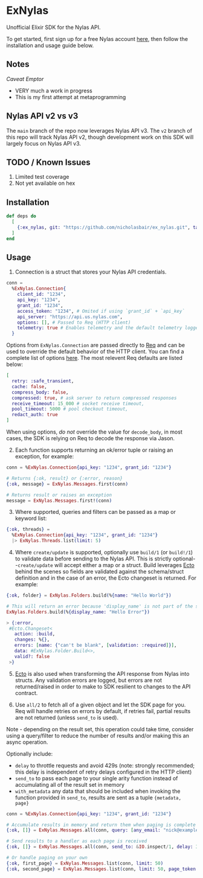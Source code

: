 # ExNylas

Unofficial Elixir SDK for the Nylas API.

To get started, first sign up for a free Nylas account [here](https://nylas.com), then follow the installation and usage guide below.

## Notes

*Caveat Emptor*
- VERY much a work in progress
- This is my first attempt at metaprogramming

## Nylas API v2 vs v3
The `main` branch of the repo now leverages Nylas API v3.  The `v2` branch of this repo will track Nylas API v2, though development work on this SDK will largely focus on Nylas API v3.

## TODO / Known Issues
1. Limited test coverage
2. Not yet available on hex

## Installation
```elixir
def deps do
  [
    {:ex_nylas, git: "https://github.com/nicholasbair/ex_nylas.git", tag: "v0.4.1"}
  ]
end
```

## Usage
1. Connection is a struct that stores your Nylas API credentials.
```elixir
conn = 
  %ExNylas.Connection{
    client_id: "1234",
    api_key: "1234",
    grant_id: "1234",
    access_token: "1234", # Omited if using `grant_id` + `api_key`
    api_server: "https://api.us.nylas.com",
    options: [], # Passed to Req (HTTP client)
    telemetry: true # Enables telemetry and the default telemetry logger (defaults to `false`)
  }
```

Options from `ExNylas.Connection` are passed directly to [Req](https://hexdocs.pm/req/Req.html) and can be used to override the default behavior of the HTTP client.  You can find a complete list of options [here](https://hexdocs.pm/req/Req.html#new/1).  The most relevent Req defaults are listed below:
```elixir
[
  retry: :safe_transient,
  cache: false,
  compress_body: false,
  compressed: true, # ask server to return compressed responses
  receive_timeout: 15_000 # socket receive timeout,
  pool_timeout: 5000 # pool checkout timeout,
  redact_auth: true
]
```

When using options, _do not_ override the value for `decode_body`, in most cases, the SDK is relying on Req to decode the response via Jason.

2. Each function supports returning an ok/error tuple or raising an exception, for example:
```elixir
conn = %ExNylas.Connection{api_key: "1234", grant_id: "1234"}

# Returns {:ok, result} or {:error, reason}
{:ok, message} = ExNylas.Messages.first(conn)

# Returns result or raises an exception
message = ExNylas.Messages.first!(conn)
```

3. Where supported, queries and filters can be passed as a map or keyword list:
```elixir
{:ok, threads} = 
  %ExNylas.Connection{api_key: "1234", grant_id: "1234"}
  |> ExNylas.Threads.list(limit: 5)
```

4. Where `create/update` is supported, optionally use `build/1` (or `build!/1`) to validate data before sending to the Nylas API.  This is strictly optional--`create/update` will accept either a map or a struct.  Build leverages [Ecto](https://hex.pm/packages/ecto) behind the scenes so fields are validated against the schema/struct definition and in the case of an error, the Ecto changeset is returned.  For example:
```elixir
{:ok, folder} = ExNylas.Folders.build(%{name: "Hello World"})

# This will return an error because 'display_name' is not part of the struct
ExNylas.Folders.build(%{display_name: "Hello Error"})

> {:error,
 #Ecto.Changeset<
   action: :build,
   changes: %{},
   errors: [name: {"can't be blank", [validation: :required]}],
   data: #ExNylas.Folder.Build<>,
   valid?: false
 >}
```

5. [Ecto](https://hex.pm/packages/ecto) is also used when transforming the API response from Nylas into structs.  Any validation errors are logged, but errors are not returned/raised in order to make to SDK resilient to changes to the API contract.

6. Use `all/2` to fetch all of a given object and let the SDK page for you.  Req will handle retries on errors by default, if retries fail, partial results are not returned (unless `send_to` is used).

Note - depending on the result set, this operation could take time, consider using a query/filter to reduce the number of results and/or making this an async operation.

Optionally include:
- `delay` to throttle requests and avoid 429s (note: strongly recommended; this delay is independent of retry delays configured in the HTTP client)
- `send_to` to pass each page to your single arity function instead of accumulating all of the result set in memory
- `with_metadata` any data that should be included when invoking the function provided in `send_to`, results are sent as a tuple `{metadata, page}`

```elixir
conn = %ExNylas.Connection{api_key: "1234", grant_id: "1234"}

# Accumulate results in memory and return them when paging is complete
{:ok, []} = ExNylas.Messages.all(conn, query: [any_email: "nick@example.com", fields: "include_headers"])

# Send results to a handler as each page is received
{:ok, []} = ExNylas.Messages.all(conn, send_to: &IO.inspect/1, delay: 3_000, query: [any_email: "nick@example.com", fields: "include_headers"])

# Or handle paging on your own
{:ok, first_page} = ExNylas.Messages.list(conn, limit: 50)
{:ok, second_page} = ExNylas.Messages.list(conn, limit: 50, page_token: first_page.next_cursor)
```

